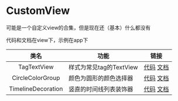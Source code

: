 # CustomView
可能是一个自定义view的合集，但是现在还（基本）什么都没有

代码和文档在view下，示例在app下

|类名|功能|链接|
|:--:|--|--|
|TagTextView|样式为常见tag的TextView|[代码][tag_tv_code] [文档][tag_tv_readme]
|CircleColorGroup|颜色为圆形的颜色选择器|[代码][color_group_code] [文档][color_group_readme]
|TimelineDecoration|竖直的时间线列表装饰器|[代码][timeline_code] [文档][timeline_readme]

[tag_tv_code]:https://github.com/ddancn/CustomView/blob/master/view/src/main/java/com/ddancn/view/tag/TagTextView.kt
[tag_tv_readme]:https://github.com/ddancn/CustomView/blob/master/view/readme/tag_tv/TagTextView.md

[color_group_code]:https://github.com/ddancn/CustomView/blob/master/view/src/main/java/com/ddancn/view/colorgroup/CircleColorGroup.kt
[color_group_readme]:https://github.com/ddancn/CustomView/blob/master/view/readme/color_group/CircleColorGroup.md

[timeline_code]:https://github.com/ddancn/CustomView/tree/master/view/src/main/java/com/ddancn/view/timeline
[timeline_readme]:https://github.com/ddancn/CustomView/blob/master/view/readme/timeline/TimelineDecoration.md